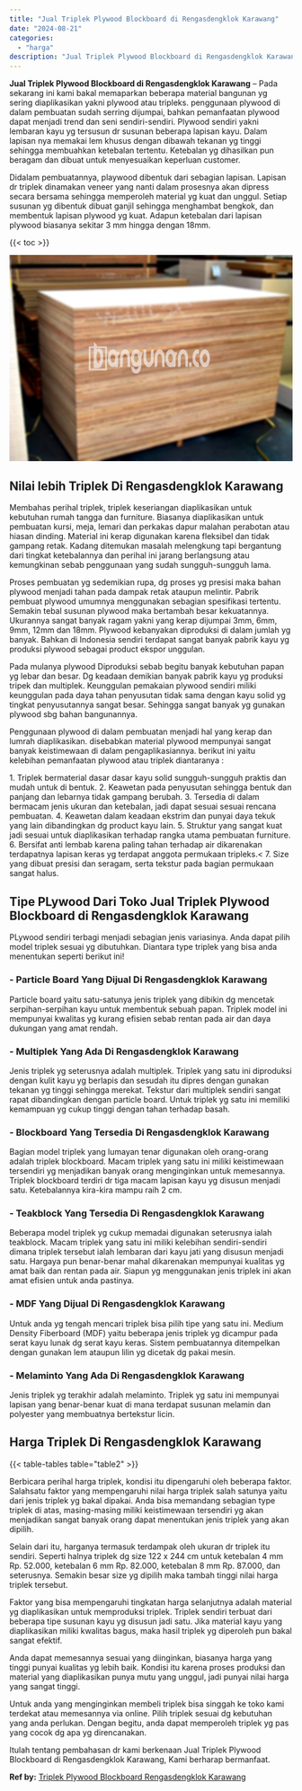 ```yaml
---
title: "Jual Triplek Plywood Blockboard di Rengasdengklok Karawang"
date: "2024-08-21"
categories: 
  - "harga"
description: "Jual Triplek Plywood Blockboard di Rengasdengklok Karawang. Itulah tentang pembahasan dr kami berkenaan Jual Triplek Plywood Blockboard di Rengasdengklok Kar..."
---
```


**Jual Triplek Plywood Blockboard di Rengasdengklok Karawang** – Pada sekarang ini kami bakal memaparkan beberapa material bangunan yg sering diaplikasikan yakni plywood atau tripleks. penggunaan plywood di dalam pembuatan sudah serring dijumpai, bahkan pemanfaatan plywood dapat menjadi trend dan seni sendiri-sendiri. Plywood sendiri yakni lembaran kayu yg tersusun dr susunan beberapa lapisan kayu. Dalam lapisan nya memakai lem khusus dengan dibawah tekanan yg tinggi sehingga membuahkan ketebalan tertentu. Ketebalan yg dihasilkan pun beragam dan dibuat untuk menyesuaikan keperluan customer.

Didalam pembuatannya, playwood dibentuk dari sebagian lapisan. Lapisan dr triplek dinamakan veneer yang nanti dalam prosesnya akan dipress secara bersama sehingga memperoleh material yg kuat dan unggul. Setiap susunan yg dibentuk dibuat ganjil sehingga menghambat bengkok, dan membentuk lapisan plywood yg kuat. Adapun ketebalan dari lapisan plywood biasanya sekitar 3 mm hingga dengan 18mm.

{{< toc >}}

![Jual Triplek Plywood Blockboard di Rengasdengklok Karawang](/images/jual-triplek-murah-36.png)

## Nilai lebih Triplek Di Rengasdengklok Karawang

Membahas perihal triplek, triplek keseriangan diaplikasikan untuk kebutuhan rumah tangga dan furniture. Biasanya diaplikasikan untuk pembuatan kursi, meja, lemari dan perkakas dapur malahan perabotan atau hiasan dinding. Material ini kerap digunakan karena fleksibel dan tidak gampang retak. Kadang ditemukan masalah melengkung tapi bergantung dari tingkat ketebalannya dan perihal ini jarang berlangsung atau kemungkinan sebab penggunaan yang sudah sungguh-sungguh lama.

Proses pembuatan yg sedemikian rupa, dg proses yg presisi maka bahan plywood menjadi tahan pada dampak retak ataupun melintir. Pabrik pembuat plywood umumnya menggunakan sebagian spesifikasi tertentu. Semakin tebal susunan plywood maka bertambah besar kekuatannya. Ukurannya sangat banyak ragam yakni yang kerap dijumpai 3mm, 6mm, 9mm, 12mm dan 18mm. Plywood kebanyakan diproduksi di dalam jumlah yg banyak. Bahkan di Indonesia sendiri terdapat sangat banyak pabrik kayu yg produksi plywood sebagai product ekspor unggulan.

Pada mulanya plywood Diproduksi sebab begitu banyak kebutuhan papan yg lebar dan besar. Dg keadaan demikian banyak pabrik kayu yg produksi tripek dan multiplek. Keunggulan pemakaian plywood sendiri miliki keunggulan pada daya tahan penyusutan tidak sama dengan kayu solid yg tingkat penyusutannya sangat besar. Sehingga sangat banyak yg gunakan plywood sbg bahan bangunannya.

Penggunaan plywood di dalam pembuatan menjadi hal yang kerap dan lumrah diaplikasikan. disebabkan material plywood mempunyai sangat banyak keistimewaan di dalam pengaplikasiannya. berikut ini yaitu kelebihan pemanfaatan plywood atau triplek diantaranya :

1\. Triplek bermaterial dasar dasar kayu solid sungguh-sungguh praktis dan mudah untuk di bentuk. 2. Keawetan pada penyusutan sehingga bentuk dan panjang dan lebarnya tidak gampang berubah. 3. Tersedia di dalam bermacam jenis ukuran dan ketebalan, jadi dapat sesuai sesuai rencana pembuatan. 4. Keawetan dalam keadaan ekstrim dan punyai daya tekuk yang lain dibandingkan dg product kayu lain. 5. Struktur yang sangat kuat jadi sesuai untuk diaplikasikan terhadap rangka utama pembuatan furniture. 6. Bersifat anti lembab karena paling tahan terhadap air dikarenakan terdapatnya lapisan keras yg terdapat anggota permukaan tripleks.< 7. Size yang dibuat presisi dan seragam, serta tekstur pada bagian permukaan sangat halus.

## Tipe PLywood Dari Toko Jual Triplek Plywood Blockboard di Rengasdengklok Karawang

PLywood sendiri terbagi menjadi sebagian jenis variasinya. Anda dapat pilih model triplek sesuai yg dibutuhkan. Diantara type triplek yang bisa anda menentukan seperti berikut ini!

### \- Particle Board Yang Dijual Di Rengasdengklok Karawang

Particle board yaitu satu-satunya jenis triplek yang dibikin dg mencetak serpihan-serpihan kayu untuk membentuk sebuah papan. Triplek model ini mempunyai kwalitas yg kurang efisien sebab rentan pada air dan daya dukungan yang amat rendah.

### \- Multiplek Yang Ada Di Rengasdengklok Karawang

Jenis triplek yg seterusnya adalah multiplek. Triplek yang satu ini diproduksi dengan kulit kayu yg berlapis dan sesudah itu dipres dengan gunakan tekanan yg tinggi sehingga merekat. Tekstur dari multiplek sendiri sangat rapat dibandingkan dengan particle board. Untuk triplek yg satu ini memiliki kemampuan yg cukup tinggi dengan tahan terhadap basah.

### \- Blockboard Yang Tersedia Di Rengasdengklok Karawang

Bagian model triplek yang lumayan tenar digunakan oleh orang-orang adalah triplek blockboard. Macam triplek yang satu ini miliki keistimewaan tersendiri yg menjadikan banyak orang menginginkan untuk memesannya. Triplek blockboard terdiri dr tiga macam lapisan kayu yg disusun menjadi satu. Ketebalannya kira-kira mampu raih 2 cm.

### \- Teakblock Yang Tersedia Di Rengasdengklok Karawang

Beberapa model triplek yg cukup memadai digunakan seterusnya ialah teakblock. Macam triplek yang satu ini miliki kelebihan sendiri-sendiri dimana triplek tersebut ialah lembaran dari kayu jati yang disusun menjadi satu. Hargaya pun benar-benar mahal dikarenakan mempunyai kualitas yg amat baik dan rentan pada air. Siapun yg menggunakan jenis triplek ini akan amat efisien untuk anda pastinya.

### \- MDF Yang Dijual Di Rengasdengklok Karawang

Untuk anda yg tengah mencari triplek bisa pilih tipe yang satu ini. Medium Density Fiberboard (MDF) yaitu beberapa jenis triplek yg dicampur pada serat kayu lunak dg serat kayu keras. Sistem pembuatannya ditempelkan dengan gunakan lem ataupun lilin yg dicetak dg pakai mesin.

### \- Melaminto Yang Ada Di Rengasdengklok Karawang

Jenis triplek yg terakhir adalah melaminto. Triplek yg satu ini mempunyai lapisan yang benar-benar kuat di mana terdapat susunan melamin dan polyester yang membuatnya bertekstur licin.

## Harga Triplek Di Rengasdengklok Karawang

{{< table-tables table="table2" >}}

Berbicara perihal harga triplek, kondisi itu dipengaruhi oleh beberapa faktor. Salahsatu faktor yang mempengaruhi nilai harga triplek salah satunya yaitu dari jenis triplek yg bakal dipakai. Anda bisa memandang sebagian type triplek di atas, masing-masing miliki keistimewaan tersendiri yg akan menjadikan sangat banyak orang dapat menentukan jenis triplek yang akan dipilih.

Selain dari itu, harganya termasuk terdampak oleh ukuran dr triplek itu sendiri. Seperti halnya triplek dg size 122 x 244 cm untuk ketebalan 4 mm Rp. 52.000, ketebalan 6 mm Rp. 82.000, ketebalan 8 mm Rp. 87.000, dan seterusnya. Semakin besar size yg dipilih maka tambah tinggi nilai harga triplek tersebut.

Faktor yang bisa mempengaruhi tingkatan harga selanjutnya adalah material yg diaplikasikan untuk memproduksi triplek. Triplek sendiri terbuat dari beberapa tipe susunan kayu yg disusun jadi satu. Jika material kayu yang diaplikasikan miliki kwalitas bagus, maka hasil triplek yg diperoleh pun bakal sangat efektif.

Anda dapat memesannya sesuai yang diinginkan, biasanya harga yang tinggi punyai kualitas yg lebih baik. Kondisi itu karena proses produksi dan material yang diaplikasikan punya mutu yang unggul, jadi punyai nilai harga yang sangat tinggi.

Untuk anda yang menginginkan membeli triplek bisa singgah ke toko kami terdekat atau memesannya via online. Pilih triplek sesuai dg kebutuhan yang anda perlukan. Dengan begitu, anda dapat memperoleh triplek yg pas yang cocok dg apa yg direncanakan.

Itulah tentang pembahasan dr kami berkenaan Jual Triplek Plywood Blockboard di Rengasdengklok Karawang, Kami berharap bermanfaat.

**Ref by:** [Triplek Plywood Blockboard Rengasdengklok Karawang](https://id.wikipedia.org/wiki/Triplek)

